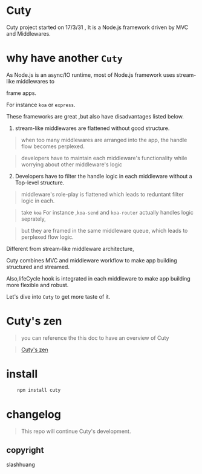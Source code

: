 # Cuty

 Cuty project started on 17/3/31 , It is a Node.js framework driven by MVC and Middlewares.


# why have another `Cuty`


 As Node.js is an async/IO runtime, most of Node.js framework uses stream-like middlewares to

 frame apps.

 For instance `koa` or `express`.

 These frameworks are great ,but also have disadvantages listed below.

 1. stream-like middlewares are flattened without good structure.

 >  when too many middlewares are arranged into the app, the handle flow becomes perplexed.

 >  developers have to maintain each middleware's functionality while worrying about other middleware's logic



2. Developers have to filter the handle logic in each middleware without a Top-level structure.

 > middleware's role-play is flattened which leads to reduntant filter logic in each.

 > take `koa` For instance ,`koa-send` and `koa-router` actually handles logic seprately,

 > but they are framed in the same middleware queue, which leads to perplexed flow logic.


 Different from stream-like  middleware architecture,

 Cuty combines MVC and middleware workflow to make app building structured and streamed.

 Also,lifeCycle hook is integrated in each middleware to make app building more flexible and robust.

 Let's dive into `Cuty` to get more taste of it.

# Cuty's zen

> you can reference the this doc to have an overview of Cuty

> [Cuty's zen ](./doc/inspiration.md)


# install

```js
	npm install cuty
```

# changelog
> This repo will continue Cuty's development.

## copyright

slashhuang
